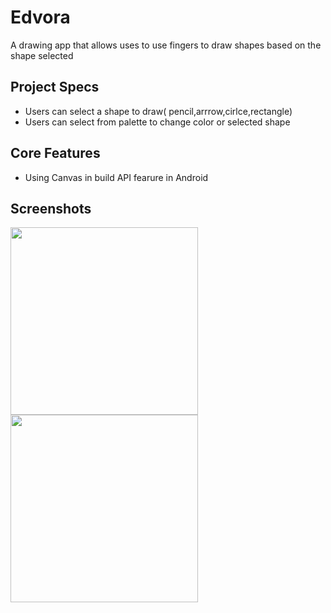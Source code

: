 # Edvora
A drawing app that allows uses to use fingers to draw shapes based on the shape selected
## Project Specs
*   Users can select a shape to draw( pencil,arrrow,cirlce,rectangle) 
*   Users can select from palette to change color or selected shape
## Core Features
*   Using Canvas in build API fearure in Android


## Screenshots
<img src="/screenshot/end1.png" width="300"/> <img src="/screenshot/end1.png" width="300"/>
